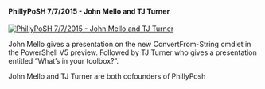 ﻿#### PhillyPoSH 7/7/2015 - John Mello and TJ Turner

[![PhillyPoSH 7/7/2015 - John Mello and TJ Turner](https://i4.ytimg.com/vi/GGr3dQRi5nQ/hqdefault.jpg "PhillyPoSH 7/7/2015 - John Mello and TJ Turner")](https://www.youtube.com/watch?v=GGr3dQRi5nQ)

John Mello gives a presentation on the new ConvertFrom-String cmdlet in the PowerShell V5 preview. Followed by TJ Turner who gives a presentation entitled “What’s in your toolbox?”.

John Mello and TJ Turner are both cofounders of PhillyPosh


